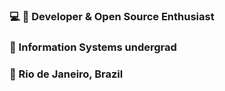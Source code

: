 ### :computer: :penguin: Developer & Open Source Enthusiast

### :telescope: Information Systems undergrad

### :round_pushpin: Rio de Janeiro, Brazil
